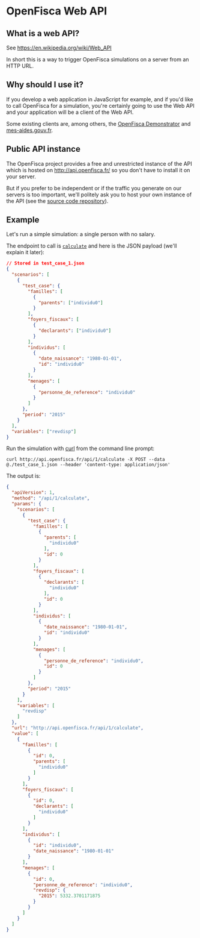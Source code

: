 # OpenFisca Web API

## What is a web API?

See https://en.wikipedia.org/wiki/Web_API

In short this is a way to trigger OpenFisca simulations on a server from an HTTP URL.

## Why should I use it?

If you develop a web application in JavaScript for example, and if you'd like to call OpenFisca for a simulation, you're certainly going to use the Web API and your application will be a client of the Web API.

Some existing clients are, among others, the [OpenFisca Demonstrator](http://ui.openfisca.fr/) and [mes-aides.gouv.fr](https://mes-aides.gouv.fr/).

## Public API instance

The OpenFisca project provides a free and unrestricted instance of the API which is hosted on http://api.openfisca.fr/ so you don't have to install it on your server.

But if you prefer to be independent or if the traffic you generate on our servers is too important, we'll politely ask you to host your own instance of the API (see the [source code repository](https://github.com/openfisca/openfisca-web-api)).

## Example

Let's run a simple simulation: a single person with no salary.

The endpoint to call is [`calculate`](endpoints.html) and here is the JSON payload (we'll explain it later):

```json
// Stored in test_case_1.json
{
  "scenarios": [
    {
      "test_case": {
        "familles": [
          {
            "parents": ["individu0"]
          }
        ],
        "foyers_fiscaux": [
          {
            "declarants": ["individu0"]
          }
        ],
        "individus": [
          {
            "date_naissance": "1980-01-01",
            "id": "individu0"
          }
        ],
        "menages": [
          {
            "personne_de_reference": "individu0"
          }
        ]
      },
      "period": "2015"
    }
  ],
  "variables": ["revdisp"]
}
```

Run the simulation with [curl](https://curl.haxx.se/) from the command line prompt:

```
curl http://api.openfisca.fr/api/1/calculate -X POST --data @./test_case_1.json --header 'content-type: application/json'
```

The output is:

```json
{
  "apiVersion": 1,
  "method": "/api/1/calculate",
  "params": {
    "scenarios": [
      {
        "test_case": {
          "familles": [
            {
              "parents": [
                "individu0"
              ],
              "id": 0
            }
          ],
          "foyers_fiscaux": [
            {
              "declarants": [
                "individu0"
              ],
              "id": 0
            }
          ],
          "individus": [
            {
              "date_naissance": "1980-01-01",
              "id": "individu0"
            }
          ],
          "menages": [
            {
              "personne_de_reference": "individu0",
              "id": 0
            }
          ]
        },
        "period": "2015"
      }
    ],
    "variables": [
      "revdisp"
    ]
  },
  "url": "http://api.openfisca.fr/api/1/calculate",
  "value": [
    {
      "familles": [
        {
          "id": 0,
          "parents": [
            "individu0"
          ]
        }
      ],
      "foyers_fiscaux": [
        {
          "id": 0,
          "declarants": [
            "individu0"
          ]
        }
      ],
      "individus": [
        {
          "id": "individu0",
          "date_naissance": "1980-01-01"
        }
      ],
      "menages": [
        {
          "id": 0,
          "personne_de_reference": "individu0",
          "revdisp": {
            "2015": 5332.3701171875
          }
        }
      ]
    }
  ]
}
```